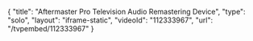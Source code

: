 {
    "title": "Aftermaster Pro Television Audio Remastering Device",
    "type": "solo",
    "layout": "iframe-static",
    "videoId": "112333967",
    "url": "\/tvpembed\/112333967"
}
